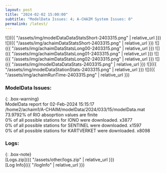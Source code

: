 ```yaml
---
layout: post
title: "2024-02-02 15:00:00"
subtitle: "ModelData Issues: 4; A-CHAIM System Issues: 0"
permalink: /latest/
---
```


![]({{ "/assets/img/modelDataDataStatsShort-2403315.png" | relative_url }})
![]({{ "/assets/img/achaimDataStatsShort-2403315.png" | relative_url }})
![]({{ "/assets/img/achaimDataStatsLong00-2403315.png" | relative_url }})
![]({{ "/assets/img/achaimDataStatsLong01-2403315.png" | relative_url }})
![]({{ "/assets/img/achaimDataStatsLong02-2403315.png" | relative_url }})
![]({{ "/assets/img/modelDataDataStats-2403315.png" | relative_url }})
![]({{ "/assets/img/modelDataStationStats-2403315.png" | relative_url }})
![]({{ "/assets/img/achaimRunTime-2403315.png" | relative_url }})


### ModelData Issues:  
  
{: .box-warning}  
 ModelData report for 02-Feb-2024 15:15:17   
 /home2/achaim1/A-CHAIM/modelData/2024/033/15/modelData.mat   
 73.9792% of RIO absoprtion values are finite   
 0% of all possible stations for IONO were downloaded. x3877   
 0% of all possible stations for SENTINEL were downloaded. x1597   
 0% of all possible stations for KARTVERKET were downloaded. x8098   
  


### Logs:  
  
{: .box-note}  
[Logs.zip]({{ "/assets/other/logs.zip" | relative_url }})  
[Log Info]({{ "/logInfo" | relative_url }})  
